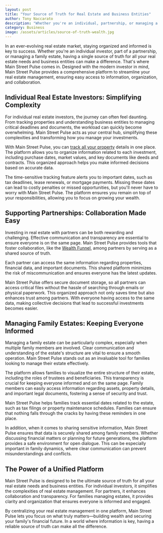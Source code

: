 ```yaml
---
layout: post
title: "Your Source of Truth for Real Estate and Business Entities"
author: Tony Naccarato
description: "Whether you're an individual, partnership, or managing a family estate, a single source of truth for all real estate and business entities can make a difference."
category: Business
image: /assets/articles/source-of-truth-wealth.jpg
---
```

<p>
    In an ever-evolving real estate market, staying organized and informed is key to success. Whether you're an individual investor, part of a partnership, or managing a family estate, having a single source of truth for all your real estate needs and business entities can make a difference. That's where Main Street Pulse comes in. Designed with the modern investor in mind, Main Street Pulse provides a comprehensive platform to streamline your real estate management, ensuring easy access to information, organization, and collaboration.
</p>
<h2>Individual Real Estate Investors: Simplifying Complexity</h2>
<p>
    For individual real estate investors, the journey can often feel daunting. From tracking properties and understanding business entities to managing critical deadlines and documents, the workload can quickly become overwhelming. Main Street Pulse acts as your central hub, simplifying these complexities and transforming how you manage your investments.
</p>
<p>
    With Main Street Pulse, you can <a href="https://mainstreetpulse.com/tracking/">track all your property</a> details in one place. The platform allows you to organize information related to each investment, including purchase dates, market values, and key documents like deeds and contracts. This organized approach helps you make informed decisions based on accurate data.
</p>
<p>
    The time-sensitive tracking feature alerts you to important dates, such as tax deadlines, lease renewals, or mortgage payments. Missing these dates can lead to costly penalties or missed opportunities, but you'll never have to worry with Main Street Pulse. The platform ensures you remain on top of your responsibilities, allowing you to focus on growing your wealth.
</p>
<h2>Supporting Partnerships: Collaboration Made Easy</h2>
<p>
    Investing in real estate with partners can be both rewarding and challenging. Effective communication and transparency are essential to ensure everyone is on the same page. Main Street Pulse provides tools that foster collaboration, like the <a href="https://mainstreetpulse.com/visualize/">Wealth Funnel</a>, among partners by serving as a shared source of truth.
</p>
<p>
    Each partner can access the same information regarding properties, financial data, and important documents. This shared platform minimizes the risk of miscommunication and ensures everyone has the latest updates.
</p>
<p>
    Main Street Pulse offers secure document storage, so all partners can access critical files without the hassle of searching through emails or physical paperwork. This organized approach not only saves time but also enhances trust among partners. With everyone having access to the same data, making collective decisions that lead to successful investments becomes easier.
</p>
<h2>Managing Family Estates: Keeping Everyone Informed</h2>
<p>
    Managing a family estate can be particularly complex, especially when multiple family members are involved. Clear communication and understanding of the estate's structure are vital to ensure a smooth operation. Main Street Pulse stands out as an invaluable tool for families looking to manage their estate effectively.
</p>
<p>
    The platform allows families to visualize the entire structure of their estate, including the roles of trustees and beneficiaries. This transparency is crucial for keeping everyone informed and on the same page. Family members can easily access information regarding assets, property details, and important legal documents, fostering a sense of security and trust.
</p>
<p>
    Main Street Pulse helps families track essential dates related to the estate, such as tax filings or property maintenance schedules. Families can ensure that nothing falls through the cracks by having these reminders in one place.
</p>
<p>
    In addition, when it comes to sharing sensitive information, Main Street Pulse ensures that data is securely shared among family members. Whether discussing financial matters or planning for future generations, the platform provides a safe environment for open dialogue. This can be especially important in family dynamics, where clear communication can prevent misunderstandings and conflicts.
</p>
<h2>The Power of a Unified Platform</h2>
<p>
    Main Street Pulse is designed to be the ultimate source of truth for all your real estate needs and business entities. For individual investors, it simplifies the complexities of real estate management. For partners, it enhances collaboration and transparency. For families managing estates, it provides clarity and organization that ensures everyone is informed and engaged.
</p>
<p>
    By centralizing your real estate management in one platform, Main Street Pulse lets you focus on what truly matters—building wealth and securing your family's financial future. In a world where information is key, having a reliable source of truth can make all the difference.
</p>